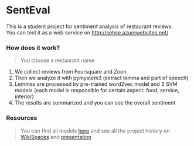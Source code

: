 # SentEval

This is a student project for sentiment analysis of restaurant reviews.<br>
You can test it as a web service on http://sehse.azurewebsites.net/<br>

### How does it work?

> You choose a restaurant name
1. We collect reviews from Foursquare and Zoon
2. Then we analyze it with pymystem3 (extract lemma and part of speech)
3. Lemmas are processed by pre-trained word2vec model and 3 SVM models (each model is responsible for certain aspect: food, service, interior)
4. The results are summarized and you can see the overall sentiment

### Resources
> You can find all models [here](https://drive.google.com/folderview?id=0BwRU-58YQiIiTnA5OHFOOW1rVTA&usp=sharing)
> and see all the project history on [WikiSpaces](https://hsecompling.wikispaces.com/-/SentiEval/SentiEval/?responseToken=0ea6eaf455f3f11f6009e44546715e099) and [presentation](https://www.hse.ru/data/2015/04/15/1094819508/%D0%BF%D1%80%D0%B5%D0%B7%D0%B5%D0%BD%D1%82%D0%B0%D1%86%D0%B8%D1%8F%20Senteval%20.pdf)